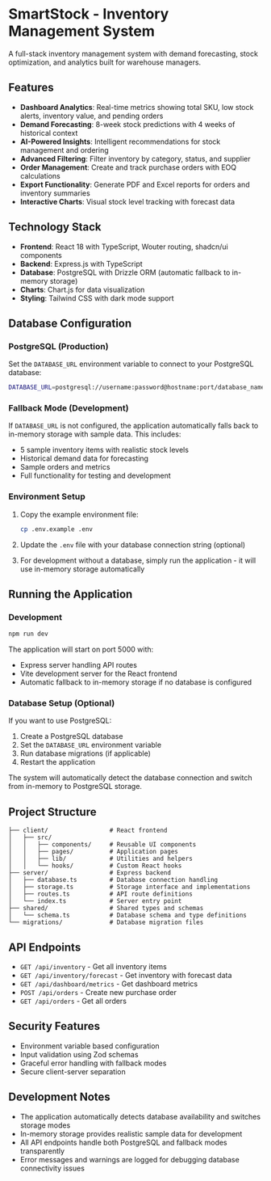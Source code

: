 # SmartStock - Inventory Management System

A full-stack inventory management system with demand forecasting, stock optimization, and analytics built for warehouse managers.

## Features

- **Dashboard Analytics**: Real-time metrics showing total SKU, low stock alerts, inventory value, and pending orders
- **Demand Forecasting**: 8-week stock predictions with 4 weeks of historical context
- **AI-Powered Insights**: Intelligent recommendations for stock management and ordering
- **Advanced Filtering**: Filter inventory by category, status, and supplier
- **Order Management**: Create and track purchase orders with EOQ calculations
- **Export Functionality**: Generate PDF and Excel reports for orders and inventory summaries
- **Interactive Charts**: Visual stock level tracking with forecast data

## Technology Stack

- **Frontend**: React 18 with TypeScript, Wouter routing, shadcn/ui components
- **Backend**: Express.js with TypeScript
- **Database**: PostgreSQL with Drizzle ORM (automatic fallback to in-memory storage)
- **Charts**: Chart.js for data visualization
- **Styling**: Tailwind CSS with dark mode support

## Database Configuration

### PostgreSQL (Production)

Set the `DATABASE_URL` environment variable to connect to your PostgreSQL database:

```bash
DATABASE_URL=postgresql://username:password@hostname:port/database_name
```

### Fallback Mode (Development)

If `DATABASE_URL` is not configured, the application automatically falls back to in-memory storage with sample data. This includes:

- 5 sample inventory items with realistic stock levels
- Historical demand data for forecasting
- Sample orders and metrics
- Full functionality for testing and development

### Environment Setup

1. Copy the example environment file:
   ```bash
   cp .env.example .env
   ```

2. Update the `.env` file with your database connection string (optional)

3. For development without a database, simply run the application - it will use in-memory storage automatically

## Running the Application

### Development

```bash
npm run dev
```

The application will start on port 5000 with:
- Express server handling API routes
- Vite development server for the React frontend
- Automatic fallback to in-memory storage if no database is configured

### Database Setup (Optional)

If you want to use PostgreSQL:

1. Create a PostgreSQL database
2. Set the `DATABASE_URL` environment variable
3. Run database migrations (if applicable)
4. Restart the application

The system will automatically detect the database connection and switch from in-memory to PostgreSQL storage.

## Project Structure

```
├── client/                 # React frontend
│   ├── src/
│   │   ├── components/     # Reusable UI components
│   │   ├── pages/          # Application pages
│   │   ├── lib/            # Utilities and helpers
│   │   └── hooks/          # Custom React hooks
├── server/                 # Express backend
│   ├── database.ts         # Database connection handling
│   ├── storage.ts          # Storage interface and implementations
│   ├── routes.ts           # API route definitions
│   └── index.ts            # Server entry point
├── shared/                 # Shared types and schemas
│   └── schema.ts           # Database schema and type definitions
└── migrations/             # Database migration files
```

## API Endpoints

- `GET /api/inventory` - Get all inventory items
- `GET /api/inventory/forecast` - Get inventory with forecast data
- `GET /api/dashboard/metrics` - Get dashboard metrics
- `POST /api/orders` - Create new purchase order
- `GET /api/orders` - Get all orders

## Security Features

- Environment variable based configuration
- Input validation using Zod schemas
- Graceful error handling with fallback modes
- Secure client-server separation

## Development Notes

- The application automatically detects database availability and switches storage modes
- In-memory storage provides realistic sample data for development
- All API endpoints handle both PostgreSQL and fallback modes transparently
- Error messages and warnings are logged for debugging database connectivity issues